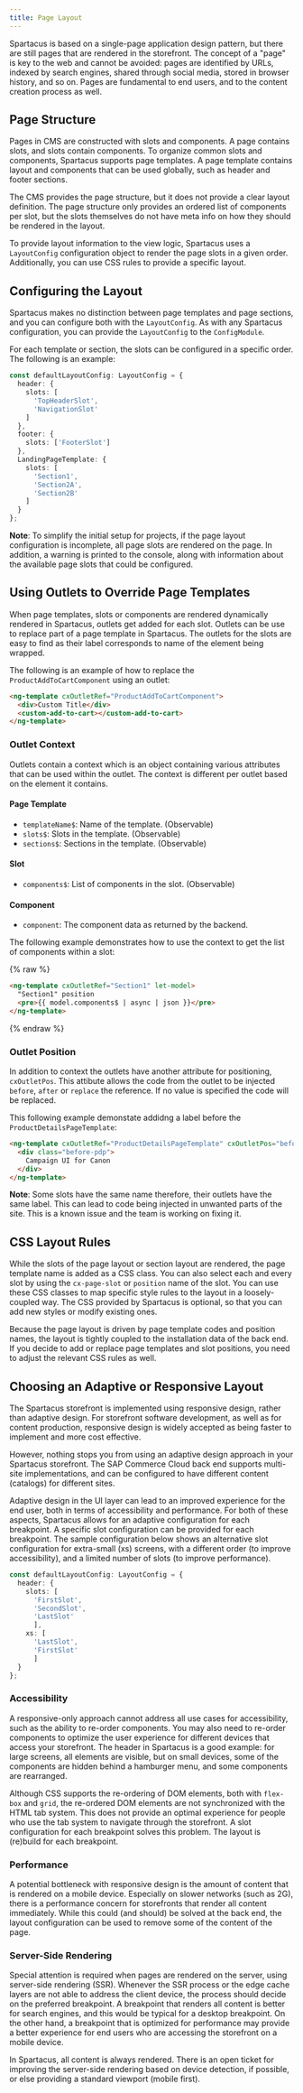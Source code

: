 ```yaml
---
title: Page Layout
---
```


Spartacus is based on a single-page application design pattern, but there are still pages that are rendered in the storefront. The concept of a "page" is key to the web and cannot be avoided: pages are identified by URLs, indexed by search engines, shared through social media, stored in browser history, and so on. Pages are fundamental to end users, and to the content creation process as well.

## Page Structure

Pages in CMS are constructed with slots and components. A page contains slots, and slots contain components. To organize common slots and components, Spartacus supports page templates. A page template contains layout and components that can be used globally, such as header and footer sections.

The CMS provides the page structure, but it does not provide a clear layout definition. The page structure only provides an ordered list of components per slot, but the slots themselves do not have meta info on how they should be rendered in the layout.

To provide layout information to the view logic, Spartacus uses a `LayoutConfig` configuration object to render the page slots in a given order. Additionally, you can use CSS rules to provide a specific layout.

## Configuring the Layout

Spartacus makes no distinction between page templates and page sections, and you can configure both with the `LayoutConfig`. As with any Spartacus configuration, you can provide the `LayoutConfig` to the `ConfigModule`.

For each template or section, the slots can be configured in a specific order. The following is an example:

```typescript
const defaultLayoutConfig: LayoutConfig = {
  header: {
    slots: [
      'TopHeaderSlot',
      'NavigationSlot'
    ]
  },
  footer: {
    slots: ['FooterSlot']
  },
  LandingPageTemplate: {
    slots: [
      'Section1',
      'Section2A',
      'Section2B'
    ]
  }
};
```

**Note**: To simplify the initial setup for projects, if the page layout configuration is incomplete, all page slots are rendered on the page. In addition, a warning is printed to the console, along with information about the available page slots that could be configured.

## Using Outlets to Override Page Templates

When page templates, slots or components are rendered dynamically rendered in Spartacus, outlets get added for each slot. Outlets can be use to replace part of a page template in Spartacus. The outlets for the slots are easy to find as their label corresponds to name of the element being wrapped.

The following is an example of how to replace the `ProductAddToCartComponent` using an outlet:

```html
<ng-template cxOutletRef="ProductAddToCartComponent">
  <div>Custom Title</div>
  <custom-add-to-cart></custom-add-to-cart>
</ng-template>
```

### Outlet Context

Outlets contain a context which is an object containing various attributes that can be used within the outlet. The context is different per outlet based on the element it contains.

#### Page Template

- `templateName$`: Name of the template. (Observable)
- `slots$`: Slots in the template. (Observable)
- `sections$`: Sections in the template. (Observable)

#### Slot

- `components$`: List of components in the slot. (Observable)

#### Component

- `component`: The component data as returned by the backend.

The following example demonstrates how to use the context to get the list of components within a slot:

{% raw %}
```html
<ng-template cxOutletRef="Section1" let-model>
  "Section1" position
  <pre>{{ model.components$ | async | json }}</pre>
</ng-template>
```
{% endraw %}

### Outlet Position

In addition to context the outlets have another attribute for positioning, `cxOutletPos`. This attibute allows the code from the outlet to be injected `before`, `after` or `replace` the reference. If no value is specified the code will be replaced.

This following example demonstate addidng a label before the `ProductDetailsPageTemplate`:

```html
<ng-template cxOutletRef="ProductDetailsPageTemplate" cxOutletPos="before">
  <div class="before-pdp">
    Campaign UI for Canon
  </div>
</ng-template>
```

**Note**: Some slots have the same name therefore, their outlets have the same label. This can lead to code being injected in unwanted parts of the site. This is a known issue and the team is working on fixing it.

## CSS Layout Rules

While the slots of the page layout or section layout are rendered, the page template name is added as a CSS class. You can also select each and every slot by using the `cx-page-slot` or `position` name of the slot. You can use these CSS classes to map specific style rules to the layout in a loosely-coupled way. The CSS provided by Spartacus is optional, so that you can add new styles or modify existing ones.

Because the page layout is driven by page template codes and position names, the layout is tightly coupled to the installation data of the back end. If you decide to add or replace page templates and slot positions, you need to adjust the relevant CSS rules as well.

## Choosing an Adaptive or Responsive Layout

The Spartacus storefront is implemented using responsive design, rather than adaptive design. For storefront software development, as well as for content production, responsive design is widely accepted as being faster to implement and more cost effective.

However, nothing stops you from using an adaptive design approach in your Spartacus storefront. The SAP Commerce Cloud back end supports multi-site implementations, and can be configured to have different content (catalogs) for different sites.

Adaptive design in the UI layer can lead to an improved experience for the end user, both in terms of accessibility and performance. For both of these aspects, Spartacus allows for an adaptive configuration for each breakpoint. A specific slot configuration can be provided for each breakpoint. The sample configuration below shows an alternative slot configuration for extra-small (xs) screens, with a different order (to improve accessibility), and a limited number of slots (to improve performance).

```typescript
const defaultLayoutConfig: LayoutConfig = {
  header: {
    slots: [
      'FirstSlot',
      'SecondSlot',
      'LastSlot'
      ],
    xs: [
      'LastSlot',
      'FirstSlot'
      ]
  }
};
```

### Accessibility

A responsive-only approach cannot address all use cases for accessibility, such as the ability to re-order components. You may also need to re-order components to optimize the user experience for different devices that access your storefront. The header in Spartacus is a good example: for large screens, all elements are visible, but on small devices, some of the components are hidden behind a hamburger menu, and some components are rearranged.

Although CSS supports the re-ordering of DOM elements, both with `flex-box` and `grid`, the re-ordered DOM elements are not synchronized with the HTML tab system. This does not provide an optimal experience for people who use the tab system to navigate through the storefront. A slot configuration for each breakpoint solves this problem. The layout is (re)build for each breakpoint.

### Performance

A potential bottleneck with responsive design is the amount of content that is rendered on a mobile device. Especially on slower networks (such as 2G), there is a performance concern for storefronts that render all content immediately. While this could (and should) be solved at the back end, the layout configuration can be used to remove some of the content of the page.

### Server-Side Rendering

Special attention is required when pages are rendered on the server, using server-side rendering (SSR). Whenever the SSR process or the edge cache layers are not able to address the client device, the process should decide on the preferred breakpoint. A breakpoint that renders all content is better for search engines, and this would be typical for a desktop breakpoint. On the other hand, a breakpoint that is optimized for performance may provide a better experience for end users who are accessing the storefront on a mobile device.

In Spartacus, all content is always rendered. There is an open ticket for improving the server-side rendering based on device detection, if possible, or else providing a standard viewport (mobile first).
